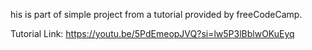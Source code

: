 his is part of simple project from a tutorial provided by freeCodeCamp.

Tutorial Link: https://youtu.be/5PdEmeopJVQ?si=lw5P3lBblwOKuEyq
